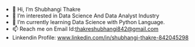 - 👋 Hi, I’m Shubhangi Thakre
- 👀 I’m interested in Data Science And Data Analyst Industry
- 🌱 I’m currently learning Data Science with Python Language.
- 📫 Reach me on Email Id:thakreshubhangi842@gmail.com
- Linkendin Profile: 
www.linkedin.com/in/shubhangi-thakre-842045298
<!---
Shubhangi-Thakre/Shubhangi-Thakre is a ✨ special ✨ repository because its `README.md` (this file) appears on your GitHub profile.
You can click the Preview link to take a look at your changes.
--->
